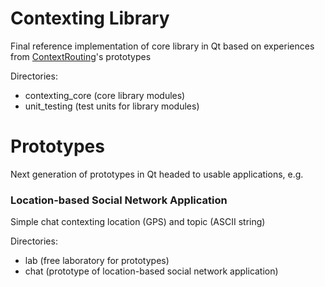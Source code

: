 # Contexting Library
Final reference implementation of core library in Qt based on experiences from [ContextRouting][b61004fc]'s prototypes

  [b61004fc]: https://github.com/stefanhans/ContextRouting/ "ContextRouting"

Directories:  

- contexting_core (core library modules)
- unit_testing (test units for library modules)

# Prototypes
Next generation of prototypes in Qt headed to usable applications, e.g.

### Location-based Social Network Application
Simple chat contexting location (GPS) and topic (ASCII string)

Directories:  

- lab (free laboratory for prototypes)
- chat (prototype of location-based social network application)
